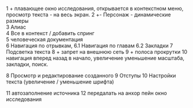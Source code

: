 1 + плавающее окно исследования, открывается в контекстном меню, просмотр текста - на весь экран.
2 +- Персонаж - динамические размеры  
3 Алиас  
4 Все в контекст / добавить спринг  
5 человеческая документация  
6 Навигация по отрывкам, 
6.1 Навигация по главам
6.2 Закладки
7 Подсветка текста
8 + запрет на внешнюю сеть
9 + полоса прокрутки 
10 навигация вперед назад в начало, увеличение уменьшение масштаба, закладки, поиск.

8 Просмотр и редактирование созданного
9 Отступы
10 Настройки текста (увеличение / уменьшение шрифта)

11 автозаполнение источника
12 передалать на анхор пейн окно исследования